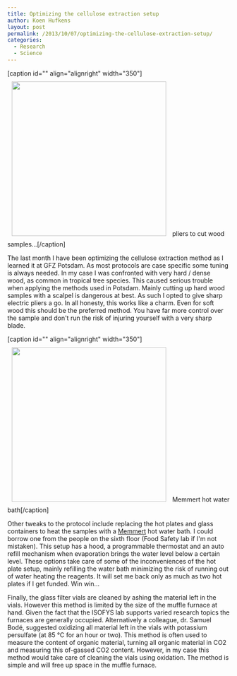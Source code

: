 ```yaml
---
title: Optimizing the cellulose extraction setup
author: Koen Hufkens
layout: post
permalink: /2013/10/07/optimizing-the-cellulose-extraction-setup/
categories:
  - Research
  - Science
---
```

<p>[caption id="" align="alignright" width="350"]<img class=" " style="margin: 10px;" src="http://farm8.staticflickr.com/7302/10136569455_818524c604.jpg" alt="" width="350" height="350" /> pliers to cut wood samples...[/caption]</p>
<p>The last month I have been optimizing the cellulose extraction method as I learned it at GFZ Potsdam. As most protocols are case specific some tuning is always needed. In my case I was confronted with very hard / dense wood, as common in tropical tree species. This caused serious trouble when applying the methods used in Potsdam. Mainly cutting up hard wood samples with a scalpel is dangerous at best. As such I opted to give sharp electric pliers a go. In all honesty, this works like a charm. Even for soft wood this should be the preferred method. You have far more control over the sample and don't run the risk of injuring yourself with a very sharp blade.</p>
<p>[caption id="" align="alignright" width="350"]<img style="margin: 10px;" src="http://farm8.staticflickr.com/7430/10157517766_ba288e8f0b.jpg" alt="" width="350" height="350" /> Memmert hot water bath[/caption]</p>
<p>Other tweaks to the protocol include replacing the hot plates and glass containers to heat the samples with a <a href="http://www.memmert.com">Memmert</a> hot water bath. I could borrow one from the people on the sixth floor (Food Safety lab if I'm not mistaken). This setup has a hood, a programmable thermostat and an auto refill mechanism when evaporation brings the water level below a certain level. These options take care of some of the inconveniences of the hot plate setup, mainly refilling the water bath minimizing the risk of running out of water heating the reagents. It will set me back only as much as two hot plates if I get funded. Win win...</p>
<p>Finally, the glass filter vials are cleaned by ashing the material left in the vials. However this method is limited by the size of the muffle furnace at hand. Given the fact that the ISOFYS lab supports varied research topics the furnaces are generally occupied. Alternatively a colleague, dr. Samuel Bodé, suggested oxidizing all material left in the vials with potassium persulfate (at 85 °C for an hour or two). This method is often used to measure the content of organic material, turning all organic material in CO2 and measuring this of-gassed CO2 content. However, in my case this method would take care of cleaning the vials using oxidation. The method is simple and will free up space in the muffle furnace.</p>
